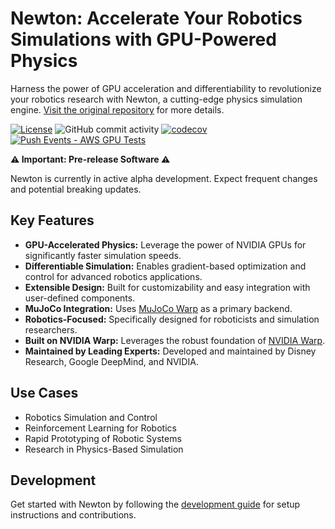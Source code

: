 # Newton: Accelerate Your Robotics Simulations with GPU-Powered Physics

Harness the power of GPU acceleration and differentiability to revolutionize your robotics research with Newton, a cutting-edge physics simulation engine. [Visit the original repository](https://github.com/newton-physics/newton) for more details.

[![License](https://img.shields.io/badge/License-Apache_2.0-blue.svg)](https://opensource.org/licenses/Apache-2.0)
![GitHub commit activity](https://img.shields.io/github/commit-activity/m/newton-physics/newton/main)
[![codecov](https://codecov.io/gh/newton-physics/newton/graph/badge.svg?token=V6ZXNPAWVG)](https://codecov.io/gh/newton-physics/newton)
[![Push Events - AWS GPU Tests](https://github.com/newton-physics/newton/actions/workflows/push_aws_gpu_tests.yml/badge.svg)](https://github.com/newton-physics/newton/actions/workflows/push_aws_gpu_tests.yml)

**⚠️ Important: Pre-release Software ⚠️**

Newton is currently in active alpha development. Expect frequent changes and potential breaking updates.

## Key Features

*   **GPU-Accelerated Physics:** Leverage the power of NVIDIA GPUs for significantly faster simulation speeds.
*   **Differentiable Simulation:** Enables gradient-based optimization and control for advanced robotics applications.
*   **Extensible Design:** Built for customizability and easy integration with user-defined components.
*   **MuJoCo Integration:** Uses [MuJoCo Warp](https://github.com/google-deepmind/mujoco_warp) as a primary backend.
*   **Robotics-Focused:** Specifically designed for roboticists and simulation researchers.
*   **Built on NVIDIA Warp:** Leverages the robust foundation of [NVIDIA Warp](https://github.com/NVIDIA/warp).
*   **Maintained by Leading Experts:** Developed and maintained by Disney Research, Google DeepMind, and NVIDIA.

## Use Cases

*   Robotics Simulation and Control
*   Reinforcement Learning for Robotics
*   Rapid Prototyping of Robotic Systems
*   Research in Physics-Based Simulation

## Development

Get started with Newton by following the [development guide](https://newton-physics.github.io/newton/development-guide.html) for setup instructions and contributions.
